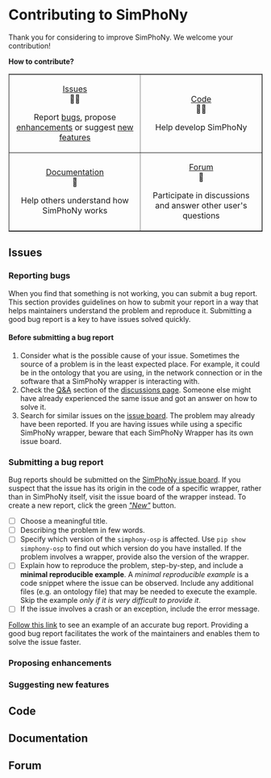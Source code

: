 # Contributing to SimPhoNy

Thank you for considering to improve SimPhoNy. We welcome your contribution!

**How to contribute?**
<div align="center">
  <table border="" cellpadding="10 px" cellspacing="5 px">
    <tbody>
      <tr>
        <td>
          <p align="center">
            <a href="#issues">Issues</a><br>
            🐛✨
          </p>
          <p align="center">
            Report <a href="#reporting-bugs">bugs</a>, propose <a href="#proposing-enhancements">enhancements</a> or suggest <a href="#suggesting-new-features">new features</a> 
          </p>
        </td>
        <td>
          <p align="center">
            <a href="https://github.com/simphony/osp-core/pulls">Code</a><br>
            👨‍💻
          </p>
          <p align="center">
            Help develop SimPhoNy
          </p>
        </td>
      </tr>
      <tr>
        <td>
          <p align="center">
            <a href="https://github.com/simphony/docs">Documentation</a><br>
            📖
          </p>
          <p align="center">
            Help others understand how SimPhoNy works
          </p>
        </td>
        <td>
          <p align="center">
            <a href="https://github.com/simphony/osp-core/discussions">Forum</a><br>
            💬
          </p>
          <p align="center">
            Participate in discussions and answer other user's questions
          </p>
        </td>
      </tr>
    </tbody>
  </table>
</div>

## Issues

### Reporting bugs

When you find that something is not working, you can submit a bug report. This section provides guidelines on how to submit your report in a way that helps maintainers understand the problem and reproduce it. Submitting a good bug report is a key to have issues solved quickly.

#### Before submitting a bug report

1. Consider what is the possible cause of your issue. Sometimes the source of a problem is in the least expected place. For example, it could be in the ontology that you are using, in the network connection or in the software that a SimPhoNy wrapper is interacting with.
2. Check the [Q&A](https://github.com/simphony/osp-core/discussions/categories/q-a) section of the [discussions page](https://github.com/simphony/osp-core/discussions). Someone else might have already experienced the same issue and got an answer on how to solve it.
3. Search for similar issues on the [issue board](https://github.com/simphony/osp-core/issues?q=is%3Aissue+sort%3Aupdated-desc+). The problem may already have been reported. If you are having issues while using a specific SimPhoNy wrapper, beware that each SimPhoNy Wrapper has its own issue board.

### Submitting a bug report

Bug reports should be submitted on the [SimPhoNy issue board](https://github.com/simphony/osp-core/issues?q=is%3Aissue+sort%3Aupdated-desc+).  If you suspect that the issue has its origin in the code of a specific wrapper, rather than in SimPhoNy itself, visit the issue board of the wrapper instead. To create a new report, click the green [_"New"_](https://github.com/simphony/osp-core/issues/new/choose) button.

- [ ] Choose a meaningful title.
- [ ] Describing the problem in few words.
- [ ] Specify which version of the `simphony-osp` is affected. Use `pip show simphony-osp` to find out which version do you have installed. If the problem involves a wrapper, provide also the version of the wrapper.
- [ ] Explain how to reproduce the problem, step-by-step, and include a **minimal reproducible example**. A _minimal reproducible example_ is a code snippet where the issue can be observed. Include any additional files (e.g. an ontology file) that may be needed to execute the example. Skip the example _only if it is very difficult to provide it_.
- [ ] If the issue involves a crash or an exception, include the error message.

[Follow this link](https://github.com/simphony/osp-core/issues/740#issue-1107800007) to see an example of an accurate bug report. Providing a good bug report facilitates the work of the maintainers and enables them to solve the issue faster.

### Proposing enhancements

### Suggesting new features


## Code


## Documentation


## Forum
